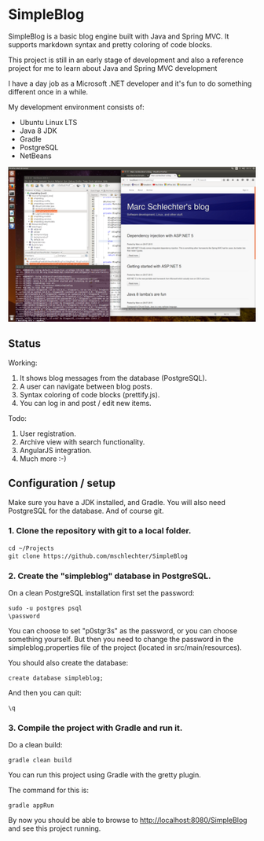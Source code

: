 # SimpleBlog

SimpleBlog is a basic blog engine built with Java and Spring MVC. It
supports markdown syntax and pretty coloring of code blocks.

This project is still in an early stage of development and also a
reference project for me to learn about Java and Spring MVC development

I have a day job as a Microsoft .NET developer and it's fun to do something
different once in a while.

My development environment consists of:
- Ubuntu Linux LTS
- Java 8 JDK
- Gradle
- PostgreSQL
- NetBeans

![screenshot image](ubuntu.png "Screenshot")

## Status

Working:

1. It shows blog messages from the database (PostgreSQL).
2. A user can navigate between blog posts.
3. Syntax coloring of code blocks (prettify.js).
4. You can log in and post / edit new items.

Todo:

1. User registration.
2. Archive view with search functionality.
3. AngularJS integration.
4. Much more :-)

## Configuration / setup

Make sure you have a JDK installed, and Gradle. You will also need PostgreSQL
for the database. And of course git.

### 1. Clone the repository with git to a local folder.

    cd ~/Projects
    git clone https://github.com/mschlechter/SimpleBlog

### 2. Create the "simpleblog" database in PostgreSQL.

On a clean PostgreSQL installation first set the password:

    sudo -u postgres psql
    \password

You can choose to set "p0stgr3s" as the password, or you can choose something
yourself. But then you need to change the password in the simpleblog.properties
file of the project (located in src/main/resources).

You should also create the database:

    create database simpleblog;

And then you can quit:

    \q

### 3. Compile the project with Gradle and run it.

Do a clean build:

    gradle clean build

You can run this project using Gradle with the gretty plugin.

The command for this is:

    gradle appRun

By now you should be able to browse to <http://localhost:8080/SimpleBlog>
and see this project running.

